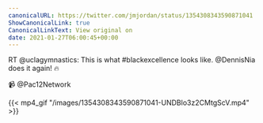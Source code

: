 ```yaml
---
canonicalURL: https://twitter.com/jmjordan/status/1354308343590871041
ShowCanonicalLink: true
CanonicalLinkText: View original on
date: 2021-01-27T06:00:45+00:00
---
```

RT @uclagymnastics: This is what #blackexcellence looks like. @DennisNia does it again! 🔥

📹 @Pac12Network

{{< mp4_gif "/images/1354308343590871041-UNDBlo3z2CMtgScV.mp4" >}}